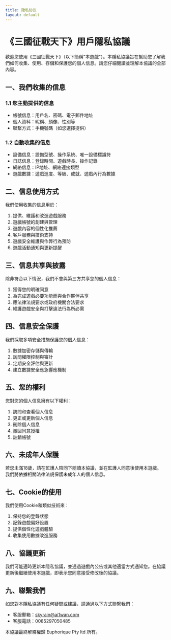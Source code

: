 ```yaml
---
title: 隐私协议
layout: default
---
```


# 《三國征戰天下》用戶隱私協議

歡迎您使用《三國征戰天下》（以下簡稱"本遊戲"）。本隱私協議旨在幫助您了解我們如何收集、使用、存儲和保護您的個人信息。請您仔細閱讀並理解本協議的全部內容。

## 一、我們收集的信息

### 1.1 您主動提供的信息
- 帳號信息：用戶名、密碼、電子郵件地址
- 個人資料：昵稱、頭像、性別等
- 聯繫方式：手機號碼（如您選擇提供）

### 1.2 自動收集的信息
- 設備信息：設備型號、操作系統、唯一設備標識符
- 日誌信息：登錄時間、遊戲時長、操作記錄
- 網絡信息：IP地址、網絡連接類型
- 遊戲數據：遊戲進度、等級、成就、遊戲內行為數據

## 二、信息使用方式

我們使用收集的信息用於：
1. 提供、維護和改進遊戲服務
2. 遊戲帳號的創建與管理
3. 遊戲內容的個性化推薦
4. 客戶服務與技術支持
5. 遊戲安全維護與作弊行為預防
6. 遊戲活動通知與更新提醒

## 三、信息共享與披露

除非符合以下情況，我們不會與第三方共享您的個人信息：
1. 獲得您的明確同意
2. 為完成遊戲必要功能而與合作夥伴共享
3. 應法律法規要求或政府機關合法要求
4. 維護遊戲安全與打擊違法行為所必需

## 四、信息安全保護

我們採取多項安全措施保護您的個人信息：
1. 數據加密存儲與傳輸
2. 訪問權限控制與審計
3. 定期安全評估與更新
4. 建立數據安全應急響應機制

## 五、您的權利

您對您的個人信息擁有以下權利：
1. 訪問和查看個人信息
2. 更正或更新個人信息
3. 刪除個人信息
4. 撤回同意授權
5. 註銷帳號

## 六、未成年人保護

若您未滿18歲，請在監護人陪同下閱讀本協議，並在監護人同意後使用本遊戲。我們將依據相關法律法規保護未成年人的個人信息。

## 七、Cookie的使用

我們使用Cookie和類似技術來：
1. 保持您的登錄狀態
2. 記錄遊戲偏好設置
3. 提供個性化遊戲體驗
4. 收集使用數據改進服務

## 八、協議更新

我們可能適時更新本隱私協議，並通過遊戲內公告或其他適當方式通知您。在協議更新後繼續使用本遊戲，即表示您同意接受修改後的協議。

## 九、聯繫我們

如您對本隱私協議有任何疑問或建議，請通過以下方式聯繫我們：
- 客服郵箱：skyrain@ai1wan.com
- 客服電話：0085297050485

本協議最終解釋權歸 Euphorique Pty ltd 所有。
